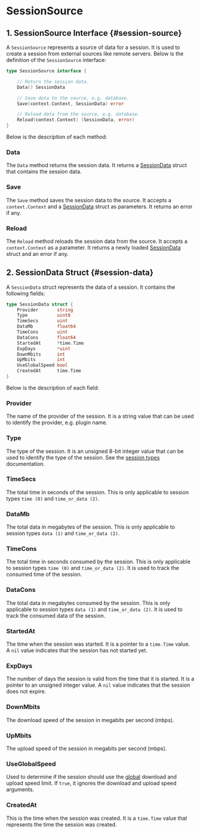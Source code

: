 # SessionSource

## 1. SessionSource Interface {#session-source}

A `SessionSource` represents a source of data for a session. It is used to create a session from external sources like remote servers.
Below is the definition of the `SessionSource` interface:

```go
type SessionSource interface {

	// Return the session data.
	Data() SessionData

	// Save data to the source, e.g. database.
	Save(context.Context, SessionData) error

	// Reload data from the source, e.g. database.
	Reload(context.Context) (SessionData, error)
}
```

Below is the description of each method:

### Data

The `Data` method returns the session data. It returns a [SessionData](#session-data) struct that contains the session data.

### Save

The `Save` method saves the session data to the source. It accepts a `context.Context` and a [SessionData](#session-data) struct as parameters. It returns an error if any.

### Reload

The `Reload` method reloads the session data from the source. It accepts a `context.Context` as a parameter. It returns a newly loaded [SessionData](#session-data) struct and an error if any.

## 2. SessionData Struct {#session-data}

A `SessionData` struct represents the data of a session. It contains the following fields:

```go
type SessionData struct {
	Provider       string
	Type           uint8
	TimeSecs       uint
	DataMb         float64
	TimeCons       uint
	DataCons       float64
	StartedAt      *time.Time
	ExpDays        *uint
	DownMbits      int
	UpMbits        int
	UseGlobalSpeed bool
	CreatedAt      time.Time
}
```

Below is the description of each field:

### Provider

The name of the provider of the session. It is a string value that can be used to identify the provider, e.g. plugin name.

### Type

The type of the session. It is an unsigned 8-bit integer value that can be used to identify the type of the session. See the [session types](./client-session.md#type) documentation.

### TimeSecs

The total time in seconds of the session. This is only applicable to session types `time (0)` and `time_or_data (2)`.

### DataMb

The total data in megabytes of the session. This is only applicable to session types `data (1)` and `time_or_data (2)`.

### TimeCons

The total time in seconds consumed by the session. This is only applicable to session types `time (0)` and `time_or_data (2)`. It is used to track the consumed time of the session.

### DataCons

The total data in megabytes consumed by the session. This is only applicable to session types `data (1)` and `time_or_data (2)`. It is used to track the consumed data of the session.

### StartedAt

The time when the session was started. It is a pointer to a `time.Time` value. A `nil` value indicates that the session has not started yet.

### ExpDays

The number of days the session is valid from the time that it is started. It is a pointer to an unsigned integer value. A `nil` value indicates that the session does not expire.

### DownMbits

The download speed of the session in megabits per second (mbps).

### UpMbits

The upload speed of the session in megabits per second (mbps).

### UseGlobalSpeed

Used to determine if the session should use the [global](./config-api.md#bandwidth) download and upload speed limit. If `true`, it ignores the download and upload speed arguments.

### CreatedAt

This is the time when the session was created. It is a `time.Time` value that represents the time the session was created.
